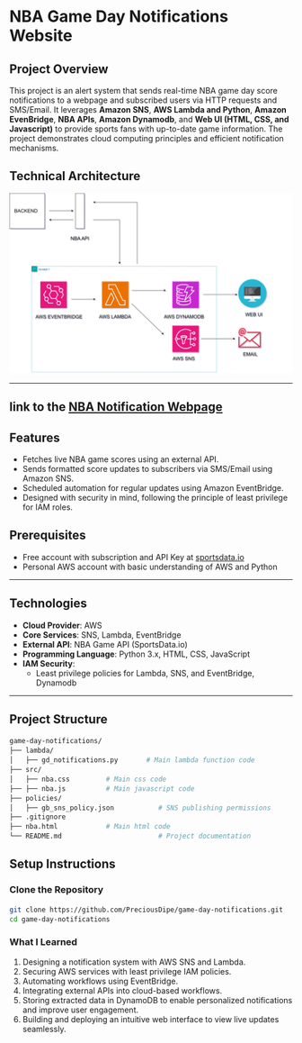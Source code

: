 # NBA Game Day Notifications Website

## **Project Overview**
This project is an alert system that sends real-time NBA game day score notifications to a webpage and subscribed users via HTTP requests and SMS/Email. It leverages **Amazon SNS**, **AWS Lambda and Python**, **Amazon EvenBridge**, **NBA APIs**, **Amazon Dynamodb**, and **Web UI (HTML, CSS, and Javascript)** to provide sports fans with up-to-date game information. The project demonstrates cloud computing principles and efficient notification mechanisms.


## **Technical Architecture**
![nba_API](https://github.com/PreciousDipe/game-day-notifications/blob/main/assets/game-day-notifications.drawio.svg)

---
link to the [NBA Notification Webpage](https://preciousdipe.github.io/game-day-notifications/nba.html)
---
## **Features**
- Fetches live NBA game scores using an external API.
- Sends formatted score updates to subscribers via SMS/Email using Amazon SNS.
- Scheduled automation for regular updates using Amazon EventBridge.
- Designed with security in mind, following the principle of least privilege for IAM roles.

## **Prerequisites**
- Free account with subscription and API Key at [sportsdata.io](https://sportsdata.io/)
- Personal AWS account with basic understanding of AWS and Python

---


## **Technologies**
- **Cloud Provider**: AWS
- **Core Services**: SNS, Lambda, EventBridge
- **External API**: NBA Game API (SportsData.io)
- **Programming Language**: Python 3.x, HTML, CSS, JavaScript
- **IAM Security**:
  - Least privilege policies for Lambda, SNS, and EventBridge, Dynamodb

---

## **Project Structure**
```bash
game-day-notifications/
├── lambda/
│   ├── gd_notifications.py       # Main lambda function code
├── src/
│   ├── nba.css         # Main css code
├── ├── nba.js          # Main javascript code
├── policies/
│   ├── gb_sns_policy.json           # SNS publishing permissions
├── .gitignore
├── nba.html            # Main html code
└── README.md                        # Project documentation
```

## **Setup Instructions**

### **Clone the Repository**
```bash
git clone https://github.com/PreciousDipe/game-day-notifications.git
cd game-day-notifications
```

### **What I Learned**
1. Designing a notification system with AWS SNS and Lambda.
2. Securing AWS services with least privilege IAM policies.
3. Automating workflows using EventBridge.
4. Integrating external APIs into cloud-based workflows.
5. Storing extracted data in DynamoDB to enable personalized notifications and improve user engagement.
6. Building and deploying an intuitive web interface to view live updates seamlessly.
